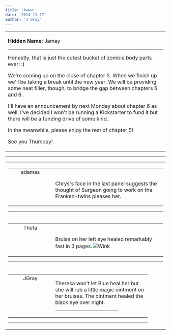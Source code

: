 ```yaml
---
title: 'Awww!'
date: '2014-11-17'
author: 'J Gray'
---
```


<div>
<!-- Main content here -->
<table border="0" class="post"><tbody><tr><td>
   
   <div class="post_body">
       <p><strong>Hidden Name</strong>: Jamey</p><hr><p>Honestly, that is just the cutest bucket of zombie body parts ever! :)</p><p>We're coming up on the close of chapter 5. When we finish up we'll be taking a break until the new year. We will be providing some neat filler, though, to bridge the gap between chapters 5 and 6. </p><p>I'll have an announcement by next Monday about chapter 6 as well. I've decided I won't be running a Kickstarter to fund it but there will be a funding drive of some kind.</p><p>In the meanwhile, please enjoy the rest of chapter 5!</p><p>See you Thursday!</p>
   </div>
   </td></tr>
   </tbody></table><hr><table style="width:100%; border:0;" class="comment_table"><tbody><tr><td width="100%"><a name=""> </a><div style="width:100%;" class="comment"><table border="0" width="100%"><tbody><tr><td align="center" valign="top" width="125">
<span class="comment_title"><center>adamas<br></center><a name="1826">&nbsp;</a></span><br>
<center><img src="https://www.gravatar.com/avatar.php?gravatar_id=63b5da7dbecbf4a2fac891b8f15ccbc4&amp;default=http%3A%2F%2Fmysteriesofthearcana.com%2Ftemplates%2Fmain%2Fimages%2Favatar.gif&amp;size=80&amp;rating=g" border="0" alt=""></center>
</td>
<td valign="top">


<p class="comment_text"> </p><p class="comment_text"><br> Chrys's face in the last panel suggests the thought of Surgeon going to work on the Franken-twins pleases her.<br></p>
 

</td></tr></tbody></table>
<hr></div></td></tr><tr><td width="100%"><a name=""> </a><div style="width:100%;" class="comment"><table border="0" width="100%"><tbody><tr><td align="center" valign="top" width="125">
<span class="comment_title"><center>Theta<br></center><a name="1828">&nbsp;</a></span><br>
<center><img src="https://www.gravatar.com/avatar.php?gravatar_id=b91855300c222de8e151721f8f9813c0&amp;default=http%3A%2F%2Fmysteriesofthearcana.com%2Ftemplates%2Fmain%2Fimages%2Favatar.gif&amp;size=80&amp;rating=g" border="0" alt=""></center>
</td>
<td valign="top">


<p class="comment_text"> </p><p class="comment_text"><br> Bruise on her left eye healed remarkably fast in 3 pages.<img alt=" Wink " src="/smilies/wink1.gif" hspace="2" vspace="2" border="0"><br></p>
 

</td></tr></tbody></table>
<hr></div></td></tr><tr><td width="100%"><a name=""> </a><div style="width:90%;" class="comment2"><table border="0" width="100%"><tbody><tr><td align="center" valign="top" width="125">
<span class="comment_title"><center>JGray</center><a name="1829">&nbsp;</a></span><br>
<center><img src="https://www.gravatar.com/avatar.php?gravatar_id=3de6483cf7ef4947f33483faa590f1a0&amp;default=http%3A%2F%2Fmysteriesofthearcana.com%2Ftemplates%2Fmain%2Fimages%2Favatar.gif&amp;size=100&amp;rating=g" border="0" alt=""></center>
</td>
<td valign="top">


<p class="comment_text"> </p><p class="comment_text">Theresa won't let Blue heal her but she will rub a little magic ointment on her bruises. The ointment healed the black eye over night.</p>
 <hr width="70%">

</td></tr></tbody></table>
<hr></div></td></tr></tbody></table>
<!-- End main content -->
              </div>
